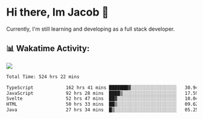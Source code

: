 # Hi there, Im Jacob 👋
Currently, I'm still learning and developing as a full stack developer.

## 📊 Wakatime Activity:

![](https://wakatime.com/share/@bfeff6fe-7f39-433c-bc17-53e716b9a274/c1084c79-5b1a-4658-a9e1-8a8ffabbc873.svg)

<!--START_SECTION:waka-->

```txt
Total Time: 524 hrs 22 mins

TypeScript            162 hrs 41 mins ███████▓░░░░░░░░░░░░░░░░░   30.94 %
JavaScript            92 hrs 28 mins  ████▒░░░░░░░░░░░░░░░░░░░░   17.59 %
Svelte                52 hrs 47 mins  ██▓░░░░░░░░░░░░░░░░░░░░░░   10.04 %
HTML                  50 hrs 33 mins  ██▒░░░░░░░░░░░░░░░░░░░░░░   09.62 %
Java                  27 hrs 34 mins  █▒░░░░░░░░░░░░░░░░░░░░░░░   05.25 %
```

<!--END_SECTION:waka-->
